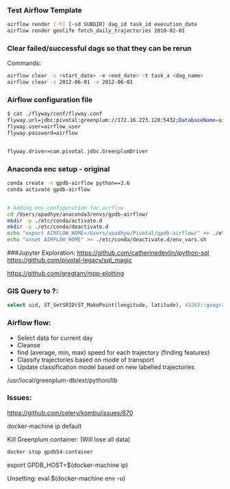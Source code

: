 ### Test Airflow Template
```bash
airflow render [-h] [-sd SUBDIR] dag_id task_id execution_date
airflow render geolife fetch_daily_trajectories 2010-02-01
```

### Clear failed/successful dags so that they can be rerun
Commands:
```bash
airflow clear -s <start_date> -e <end_date> -t task_a <dag_name>
airflow clear -s 2012-06-01 -e 2012-06-01
```

### Airflow configuration file
```bash
$ cat ./flyway/conf/flyway.conf
flyway.url=jdbc:pivotal:greenplum://172.16.223.128:5432;DatabaseName=airflow_test;
flyway.user=airflow_user
flyway.password=airflow


flyway.driver=com.pivotal.jdbc.GreenplumDriver
```


### Anaconda enc setup - original
```bash
conda create -n gpdb-airflow python==3.6
conda activate gpdb-airflow


# Adding env configuration for airflow
cd /Users/apadhye/anaconda3/envs/gpdb-airflow/
mkdir -p ./etc/conda/activate.d
mkdir -p ./etc/conda/deactivate.d
echo "export AIRFLOW_HOME=/Users/apadhye/Pivotal/gpdb-airflow/" >> ./etc/conda/activate.d/env_vars.sh
echo "unset AIRFLOW_HOME" >> ./etc/conda/deactivate.d/env_vars.sh
```


###Jupyter Exploration:
https://github.com/catherinedevlin/ipython-sql
https://github.com/pivotal-legacy/sql_magic

https://github.com/gregtam/mpp-plotting


### GIS Query to ?:
```sql
select uid, ST_SetSRID(ST_MakePoint(longitude, latitude), 4326)::geography from geolife_time_sorted limit 10;
```


### Airflow flow:

* Select data for current day
* Cleanse
* find (average, min, max) speed for each trajectory (finding features)
* Classify trajectories based on mode of transport
* Update classification model based on new labelled trajectories



/usr/local/greenplum-db/ext/python/lib


### Issues:

https://github.com/celery/kombu/issues/870



docker-machine ip default

Kill Greenplum container: (Will lose all data)
```bash
docker stop gpdb54-container
```


export GPDB_HOST=$(docker-machine ip)


Unsetting:
eval $(docker-machine env -u)
